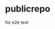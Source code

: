 # publicrepo
for e2e test




















































































































































































































































































































































































































































































































































































































































































































































































































































































































































































































































































































































































































































